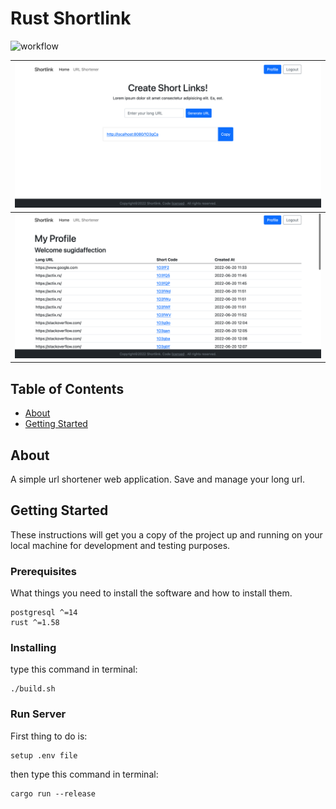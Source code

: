# Rust Shortlink

![workflow](https://github.com/sugidaffection/rust-shortlink/actions/workflows/rust.yml/badge.svg)

|![screenshot](screenshots/screenshot1.png)|
|-|
|![screenshot](screenshots/screenshot.png)|

## Table of Contents

- [About](#about)
- [Getting Started](#getting_started)

## About <a name = "about"></a>

A simple url shortener web application. Save and manage your long url.

## Getting Started <a name = "getting_started"></a>

These instructions will get you a copy of the project up and running on your local machine for development and testing purposes.

### Prerequisites

What things you need to install the software and how to install them.

```
postgresql ^=14
rust ^=1.58
```

### Installing

type this command in terminal:
```
./build.sh
```

### Run Server
First thing to do is: 
```
setup .env file
```

then type this command in terminal:
```
cargo run --release
```